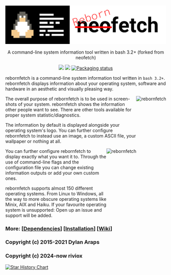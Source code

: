 ![logo](art/logo.png)
<p align="center">A command-line system information tool written in bash 3.2+ (forked from neofetch)</p>

<p align="center">
<a href="./LICENSE.md"><img src="https://img.shields.io/badge/license-MIT-blue.svg"></a>
<a href="https://github.com/riviox/rebornfetch/releases"><img src="https://img.shields.io/github/release/riviox/rebornfetch.svg"></a>
<a href="https://repology.org/metapackage/rebornfetch"><img src="https://repology.org/badge/tiny-repos/rebornfetch.svg" alt="Packaging status"></a>
</p>


rebornfetch is a command-line system information tool written in `bash 3.2+`. rebornfetch displays information about your operating system, software and hardware in an aesthetic and visually pleasing way.

<img src="https://i.imgur.com/apWzacr.png" alt="rebornfetch" align="right" height="240px">

The overall purpose of rebornfetch is to be used in screen-shots of your system. rebornfetch shows the information other people want to see. There are other tools available for proper system statistic/diagnostics.

The information by default is displayed alongside your operating system's logo. You can further configure rebornfetch to instead use an image, a custom ASCII file, your wallpaper or nothing at all.


<img src="https://imgur.com/a/3XmxiWl.png" alt="rebornfetch" align="right" height="240px">
You can further configure rebornfetch to display exactly what you want it to. Through the use of command-line flags and the configuration file you can change existing information outputs or add your own custom ones.

rebornfetch supports almost 150 different operating systems. From Linux to Windows, all the way to more obscure operating systems like Minix, AIX and Haiku. If your favourite operating system is unsupported: Open up an issue and support will be added.


### More: \[[Dependencies](https://github.com/riviox/rebornfetch/wiki/Dependencies)\] \[[Installation](https://github.com/riviox/rebornfetch/wiki/Installation)\] \[[Wiki](https://github.com/riviox/rebornfetch/wiki)\]
### Copyright (c) 2015-2021 Dylan Araps
### Copyright (c) 2024-now riviox
[![Star History Chart](https://api.star-history.com/svg?repos=riviox/rebornfetch&type=Date)](https://star-history.com/#riviox/rebornfetch&Date)
